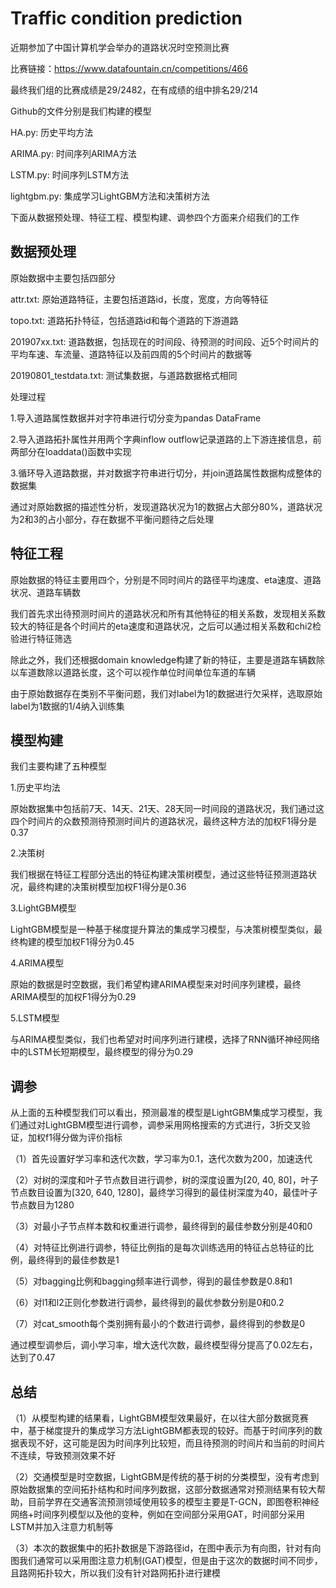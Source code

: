 # Traffic condition prediction

近期参加了中国计算机学会举办的道路状况时空预测比赛

比赛链接：https://www.datafountain.cn/competitions/466

最终我们组的比赛成绩是29/2482，在有成绩的组中排名29/214

Github的文件分别是我们构建的模型

HA.py: 历史平均方法

ARIMA.py: 时间序列ARIMA方法

LSTM.py: 时间序列LSTM方法

lightgbm.py: 集成学习LightGBM方法和决策树方法

下面从数据预处理、特征工程、模型构建、调参四个方面来介绍我们的工作

## 数据预处理

原始数据中主要包括四部分

attr.txt: 原始道路特征，主要包括道路id，长度，宽度，方向等特征

topo.txt: 道路拓扑特征，包括道路id和每个道路的下游道路

201907xx.txt: 道路数据，包括现在的时间段、待预测的时间段、近5个时间片的平均车速、车流量、道路特征以及前四周的5个时间片的数据等

20190801_testdata.txt: 测试集数据，与道路数据格式相同

处理过程

1.导入道路属性数据并对字符串进行切分变为pandas DataFrame

2.导入道路拓扑属性并用两个字典inflow outflow记录道路的上下游连接信息，前两部分在loaddata()函数中实现

3.循环导入道路数据，并对数据字符串进行切分，并join道路属性数据构成整体的数据集

通过对原始数据的描述性分析，发现道路状况为1的数据占大部分80%，道路状况为2和3的占小部分，存在数据不平衡问题待之后处理

## 特征工程

原始数据的特征主要用四个，分别是不同时间片的路径平均速度、eta速度、道路状况、道路车辆数

我们首先求出待预测时间片的道路状况和所有其他特征的相关系数，发现相关系数较大的特征是各个时间片的eta速度和道路状况，之后可以通过相关系数和chi2检验进行特征筛选

除此之外，我们还根据domain knowledge构建了新的特征，主要是道路车辆数除以车道数除以道路长度，这个可以视作单位时间单位车道的车辆

由于原始数据存在类别不平衡问题，我们对label为1的数据进行欠采样，选取原始label为1数据的1/4纳入训练集

## 模型构建

我们主要构建了五种模型

1.历史平均法

原始数据集中包括前7天、14天、21天、28天同一时间段的道路状况，我们通过这四个时间片的众数预测待预测时间片的道路状况，最终这种方法的加权F1得分是0.37

2.决策树

我们根据在特征工程部分选出的特征构建决策树模型，通过这些特征预测道路状况，最终构建的决策树模型加权F1得分是0.36

3.LightGBM模型

LightGBM模型是一种基于梯度提升算法的集成学习模型，与决策树模型类似，最终构建的模型加权F1得分为0.45

4.ARIMA模型

原始的数据是时空数据，我们希望构建ARIMA模型来对时间序列建模，最终ARIMA模型的加权F1得分为0.29

5.LSTM模型

与ARIMA模型类似，我们也希望对时间序列进行建模，选择了RNN循环神经网络中的LSTM长短期模型，最终模型的得分为0.29

## 调参

从上面的五种模型我们可以看出，预测最准的模型是LightGBM集成学习模型，我们通过对LightGBM模型进行调参，调参采用网格搜索的方式进行，3折交叉验证，加权f1得分做为评价指标

（1）首先设置好学习率和迭代次数，学习率为0.1，迭代次数为200，加速迭代

（2）对树的深度和叶子节点数目进行调参，树的深度设置为[20, 40, 80]，叶子节点数目设置为[320, 640, 1280]，最终学习得到的最佳树深度为40，最佳叶子节点数目为1280

（3）对最小子节点样本数和权重进行调参，最终得到的最佳参数分别是40和0

（4）对特征比例进行调参，特征比例指的是每次训练选用的特征占总特征的比例，最终得到的最佳参数是1

（5）对bagging比例和bagging频率进行调参，得到的最佳参数是0.8和1

（6）对l1和l2正则化参数进行调参，最终得到的最优参数分别是0和0.2

（7）对cat_smooth每个类别拥有最小的个数进行调参，最终得到的参数是0

通过模型调参后，调小学习率，增大迭代次数，最终模型得分提高了0.02左右，达到了0.47

## 总结

（1）从模型构建的结果看，LightGBM模型效果最好，在以往大部分数据竞赛中，基于梯度提升的集成学习方法LightGBM都表现的较好。而基于时间序列的数据表现不好，这可能是因为时间序列比较短，而且待预测的时间片和当前的时间片不连续，导致预测效果不好

（2）交通模型是时空数据，LightGBM是传统的基于树的分类模型，没有考虑到原始数据集的空间拓扑结构和时间序列数据，这部分数据通常对预测结果有较大帮助，目前学界在交通客流预测领域使用较多的模型主要是T-GCN，即图卷积神经网络+时间序列模型以及他的变种，例如在空间部分采用GAT，时间部分采用LSTM并加入注意力机制等

（3）本次的数据集中的拓扑数据是下游路径id，在图中表示为有向图，针对有向图我们通常可以采用图注意力机制(GAT)模型，但是由于这次的数据时间不同步，且路网拓扑较大，所以我们没有针对路网拓扑进行建模

